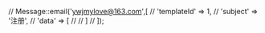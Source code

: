 //    Message::email('ywjmylove@163.com',[
//        'templateId' => 1,
//        'subject'    => '注册',
//        'data'       => [
//
//        ]
//    ]);
